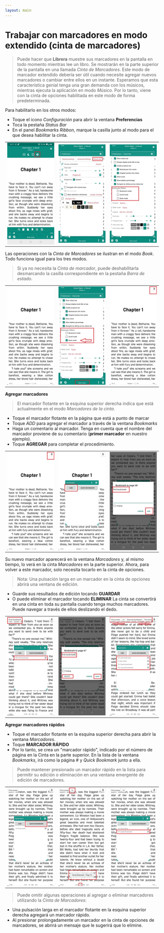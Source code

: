 ```yaml
---
layout: main
---
```


# Trabajar con marcadores en modo extendido (cinta de marcadores)

> Puede hacer que **Librera** muestre sus marcadores en la pantalla en todo momento mientras lee un libro. Se mostrarán en la parte superior de la pantalla en una llamada _Cinta de Marcadores_. Este modo de marcador extendido debería ser útil cuando necesite agregar nuevos marcadores o cambiar entre ellos en un instante.
> Esperamos que esta característica genial tenga una gran demanda con los músicos, mientras ejecuta la aplicación en modo _Músico_. Por lo tanto, viene con la cinta de opciones habilitada en este modo de forma predeterminada.

Para habilitarlo en los otros modos:

* Toque el icono _Configuración_ para abrir la ventana **Preferencias**
* Toca la pestaña _Status Bar_
* En el panel _Bookmarks Ribbon_, marque la casilla junto al modo para el que desea habilitar la cinta.

||||
|-|-|-|
|![](1.jpg)|![](2.jpg)|![](3.jpg)|

Las operaciones con la _Cinta de Marcadores_ se ilustran en el modo _Book_. Todo funciona igual para los tres modos.

> Si ya no necesita la _Cinta de marcador_, puede deshabilitarla desmarcando la casilla correspondiente en la pestaña _Barra de estado_.

||||
|-|-|-|
|![](4.jpg)|![](5.jpg)|![](6.jpg)|


**Agregar marcadores**

> El marcador flotante en la esquina superior derecha indica que está actualmente en el modo _Marcadores de la cinta_.

* Toque el marcador flotante en la página que está a punto de marcar
* Toque _ADD_ para agregar el marcador a través de la ventana _Bookmarks_
* Haga un comentario al marcador. Tenga en cuenta que el nombre del marcador proviene de su comentario (**primer marcador** en nuestro ejemplo).
* Toque **AGREGAR** para completar el procedimiento.

||||
|-|-|-|
|![](7.jpg)|![](8.jpg)|![](9.jpg)|

Su nuevo marcador aparecerá en la ventana _Marcadores_ y, al mismo tiempo, lo verá en la cinta _Marcadores_ en la parte superior. Ahora, para volver a este marcador, solo necesita tocarlo en la cinta de opciones.

> Nota: Una pulsación larga en un marcador en la cinta de opciones abrirá una ventana de edición.
* Guarde sus resultados de edición tocando **GUARDAR**
* O puede eliminar el marcador tocando **ELIMINAR**
La cinta se convertirá en una cinta en toda su pantalla cuando tenga muchos marcadores. Puede navegar a través de ellos deslizando el dedo.

||||
|-|-|-|
|![](10.jpg)|![](15.jpg)|![](11.jpg)|

**Agregar marcadores rápidos**

* Toque el marcador flotante en la esquina superior derecha para abrir la ventana _Marcadores_.
* Toque **MARCADOR RÁPIDO**
* Por lo tanto, se crea un &quot;marcador rápido&quot;, indicado por el número de página en la Cinta en la parte superior. En la lista de la ventana _Bookmarks_, irá como la página # y _Quick Bookmark_ junto a ella.
> Puede mantener presionado un marcador rápido en la lista para permitir su edición o eliminación en una ventana emergente de edición de marcadores.

||||
|-|-|-|
|![](12.jpg)|![](13.jpg)|![](14.jpg)|

> Puede omitir algunas operaciones al agregar o eliminar marcadores utilizando la _Cinta de Marcadores_:

* Una pulsación larga en el marcador flotante en la esquina superior derecha agregará un marcador rápido.
* Al presionar prolongadamente un marcador en la cinta de opciones de marcadores, se abrirá un mensaje que le sugerirá que lo elimine.
